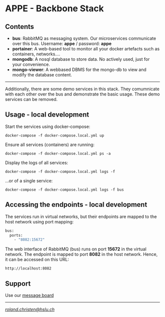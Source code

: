# APPE - Backbone Stack

## Contents
* **bus**: RabbitMQ as messaging system. Our microservices communicate over this bus. Username: **appe** / password: **appe** 
* **portainer**: A web-based tool to monitor all your docker artefacts such as containers, networks….
* **mongodb**: A nosql database to store data. No actively used, just for your convenience.
* **mongo-viewer**: A webbased DBMS for the mongo-db to view and modify the database content. 
---
Additionally, there are some demo services in this stack. They comumnicate with each other over the bus and demonstrate the basic usage. These demo services can be removed.

## Usage - local development
Start the services using docker-compose:

   ```docker-compose -f docker-compose.local.yml up```
   
Ensure all services (containers) are running:
   
   ```docker-compose -f docker-compose.local.yml ps -a```

Display the logs of all services:

```docker-compose -f docker-compose.local.yml logs -f```

...or of a single service:

```docker-compose -f docker-compose.local.yml logs -f bus```

## Accessing the endpoints - local development
The services run in virtual networks, but their endpoints are mapped to the host network using port mapping:

```bash
bus:
  ports:
    - "8082:15672"
```

The web interface of RabbitMQ (bus) runs on port **15672** in the virtual network. The endpoint is mapped to port **8082** in the host network. Hence, it can be accessed on this URL:

```http://localhost:8082```

## Support

Use our [message board](https://elearning.hslu.ch/ilias/goto.php?target=frm_4834707&client_id=hslu "message board")





------------
*roland.christen@hslu.ch*
